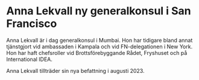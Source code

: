 # Anna Lekvall ny generalkonsul i San Francisco

Anna Lekvall är i dag generalkonsul i Mumbai. Hon har tidigare bland annat tjänstgjort vid ambassaden i Kampala och vid FN\-delegationen i New York. Hon har haft chefsroller vid Brottsförebyggande Rådet, Fryshuset och på International IDEA.

Anna Lekvall tillträder sin nya befattning i augusti 2023\.
